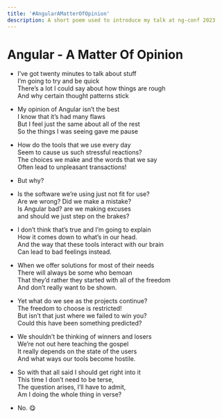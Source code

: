 ```yaml
---
title: '#AngularAMatterOfOpinion'
description: A short poem used to introduce my talk at ng-conf 2023
---
```


# Angular - A Matter Of Opinion

-   I’ve got twenty minutes to talk about stuff  
    I’m going to try and be quick  
    There’s a lot I could say about how things are rough  
    And why certain thought patterns stick  

-   My opinion of Angular isn’t the best  
    I know that it’s had many flaws  
    But I feel just the same about all of the rest  
    So the things I was seeing gave me pause  

-   How do the tools that we use every day  
    Seem to cause us such stressful reactions?  
    The choices we make and the words that we say  
    Often lead to unpleasant transactions!  

-   But why?  

-   Is the software we’re using just not fit for use?  
    Are we wrong? Did we make a mistake?  
    Is Angular bad? are we making excuses  
    and should we just step on the brakes?  

-   I don’t think that’s true and I’m going to explain  
    How it comes down to what’s in our head.  
    And the way that these tools interact with our brain  
    Can lead to bad feelings instead.  

-   When we offer solutions for most of their needs  
    There will always be some who bemoan  
    That they’d rather they started with all of the freedom  
    And don’t really want to be shown.  

-   Yet what do we see as the projects continue?  
    The freedom to choose is restricted!  
    But isn’t that just where we failed to win you?  
    Could this have been something predicted?  

-   We shouldn’t be thinking of winners and losers  
    We’re not out here teaching the gospel  
    It really depends on the state of the users  
    And what ways our tools become hostile.  

-   So with that all said I should get right into it  
    This time I don’t need to be terse,  
    The question arises, I’ll have to admit,  
    Am I doing the whole thing in verse?  

-   No. 😋
